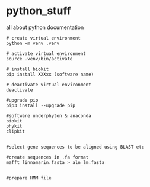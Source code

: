 # python_stuff
all about python documentation

```shell
# create virtual environment
python -m venv .venv

# activate virtual environment
source .venv/bin/activate

# install biokit
pip install XXXxx (software name)

# deactivate virtual environment
deactivate

#upgrade pip
pip3 install --upgrade pip
```

```shell
#software underphyton & anaconda
biokit
phykit
clipkit

```

```shell

#select gene sequences to be aligned using BLAST etc

#create sequences in .fa format
mafft linnamarin.fasta > aln_lm.fasta


#prepare HMM file


